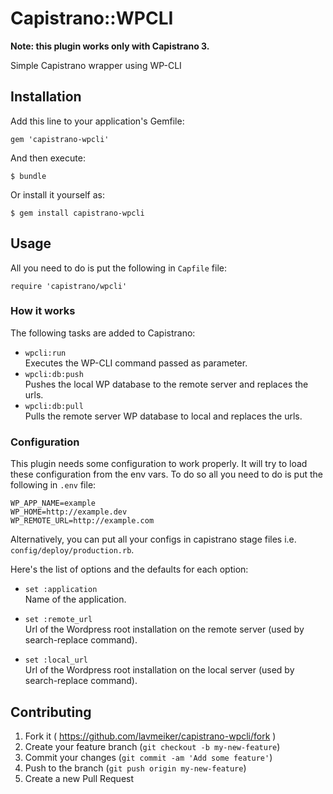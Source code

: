 # Capistrano::WPCLI

**Note: this plugin works only with Capistrano 3.**

Simple Capistrano wrapper using WP-CLI

## Installation

Add this line to your application's Gemfile:

    gem 'capistrano-wpcli'

And then execute:

    $ bundle

Or install it yourself as:

    $ gem install capistrano-wpcli

## Usage

All you need to do is put the following in `Capfile` file:

    require 'capistrano/wpcli'

### How it works

The following tasks are added to Capistrano:

* `wpcli:run`<br/>
Executes the WP-CLI command passed as parameter.
* `wpcli:db:push`<br/>
Pushes the local WP database to the remote server and replaces the urls.
* `wpcli:db:pull`<br/>
Pulls the remote server WP database to local and replaces the urls.

### Configuration

This plugin needs some configuration to work properly. It will try to load these configuration from the env vars. To do so all you need to do is put the following in `.env` file:

	WP_APP_NAME=example
	WP_HOME=http://example.dev
	WP_REMOTE_URL=http://example.com

Alternatively, you can put all your configs in capistrano stage files i.e. `config/deploy/production.rb`.

Here's the list of options and the defaults for each option:

* `set :application`<br/>
Name of the application.

* `set :remote_url`<br/>
Url of the Wordpress root installation on the remote server (used by search-replace command).

* `set :local_url`<br/>
Url of the Wordpress root installation on the local server (used by search-replace command).

## Contributing

1. Fork it ( https://github.com/lavmeiker/capistrano-wpcli/fork )
2. Create your feature branch (`git checkout -b my-new-feature`)
3. Commit your changes (`git commit -am 'Add some feature'`)
4. Push to the branch (`git push origin my-new-feature`)
5. Create a new Pull Request
